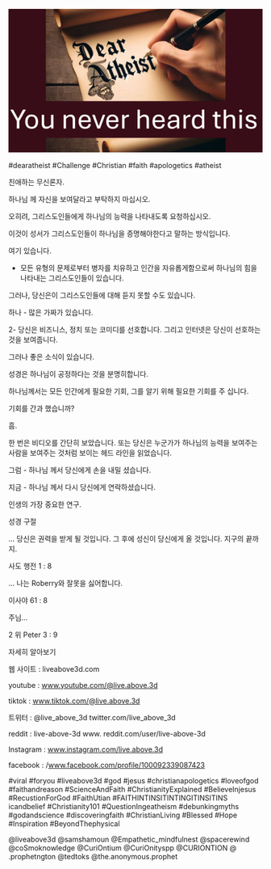 ![Video cover image](../cover.jpg "cover photo")

#dearatheist #Challenge #Christian #faith #apologetics #atheist

친애하는 무신론자.

하나님 께 자신을 보여달라고 부탁하지 마십시오.

오히려, 그리스도인들에게 하나님의 능력을 나타내도록 요청하십시오.

이것이 성서가 그리스도인들이 하나님을 증명해야한다고 말하는 방식입니다.

여기 있습니다.

- 모든 유형의 문제로부터 병자를 치유하고 인간을 자유롭게함으로써 하나님의 힘을 나타내는 그리스도인들이 있습니다.

그러나, 당신은이 그리스도인들에 대해 듣지 못할 수도 있습니다.

하나 - 많은 가짜가 있습니다.

2- 당신은 비즈니스, 정치 또는 코미디를 선호합니다. 그리고 인터넷은 당신이 선호하는 것을 보여줍니다.

그러나 좋은 소식이 있습니다.

성경은 하나님이 공정하다는 것을 분명히합니다.

하나님께서는 모든 인간에게 필요한 기회, 그를 알기 위해 필요한 기회를 주 십니다.

기회를 간과 했습니까?

흠.

한 번은 비디오를 간단히 보았습니다. 또는 당신은 누군가가 하나님의 능력을 보여주는 사람을 보여주는 것처럼 보이는 헤드 라인을 읽었습니다.

그럼 - 하나님 께서 당신에게 손을 내밀 셨습니다.

지금 - 하나님 께서 다시 당신에게 연락하셨습니다.

인생의 가장 중요한 연구.

성경 구절

... 당신은 권력을 받게 될 것입니다. 그 후에 성신이 당신에게 올 것입니다. 지구의 끝까지.

사도 행전 1 : 8

… 나는 Roberry와 잘못을 싫어합니다.

이사야 61 : 8

주님…

2 위 Peter 3 : 9

자세히 알아보기

웹 사이트 : liveabove3d.com

youtube : www.youtube.com/@live.above.3d

tiktok : www.tiktok.com/@live.above.3d

트위터 : @live_above_3d twitter.com/live_above_3d

reddit : live-above-3d www. reddit.com/user/live-above-3d

Instagram : www.instagram.com/live.above.3d

facebook : /www.facebook.com/profile/100092339087423  

#viral #foryou #liveabove3d #god #jesus #christianapologetics #loveofgod #faithandreason #ScienceAndFaith #ChristianityExplained #BelieveInjesus #RecustionForGod #FaithUtian #FAITHINTINSITINTINGITINSITINS icandbelief #Christianity101 #QuestionIngeatheism #debunkingmyths #godandscience #discoveringfaith #ChristianLiving #Blessed #Hope #Inspiration #BeyondThephysical

@liveabove3d @samshamoun @Empathetic_mindfulnest @spacerewind @coSmoknowledge @CuriOntium @CuriOnityspp @CURIONTION @ .prophetngton @tedtoks @the.anonymous.prophet